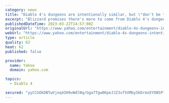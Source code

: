 ```yaml
---
category: news
title: "Diablo 4's dungeons are intentionally similar, but \"don't be too quick to judge\""
excerpt: "Blizzard promises there's more to come from Diablo 4's dungeons. While they are \"intentionally\" designed to have continuity with each other, game director Joe Shely says there's plenty outwith the ..."
publishedDateTime: 2023-03-22T14:57:00Z
originalUrl: "https://www.yahoo.com/entertainment/diablo-4s-dungeons-intentionally-similar-123902241.html"
webUrl: "https://www.yahoo.com/entertainment/diablo-4s-dungeons-intentionally-similar-123902241.html"
type: article
quality: 62
heat: 62
published: false

provider:
  name: Yahoo
  domain: yahoo.com

topics:
  - Diablo 4

secured: "yyCCGOkDBTwVjoq4IH9vWdlNq/Gga7Tgw8KpeJJZ3vf5VMby5kDrmzEYDB5PtK4gVlkae9b+ylfsgjSHiYH5ZV+s3IYNbIs42xNvz4NC7vopai7WKYBRV5J+srAF+h/I6GHdTrHP+At/0TOoNMxRzF582CPexDu2046BIy+hdGYbsAoJZb/ysiZmhK/6r1S8giQHhAkAhwdR+KgmJFbODWP1Dv2+ioCf8sFHxYo4Jtyt0FrrzO9rKWzdpgaaPXNZbgOVnCi6RDQBISGrZmIoYX2LO/Eyr4cmkzb/anplsIDK1Fbj616hrTQCVcDA+/YxHNL+xHisPLULu7LPl6AA7LQaLZI11edebUoawYSJ7ow=;fXCozEV5QIYsSq/xg52Wcw=="
---
```


